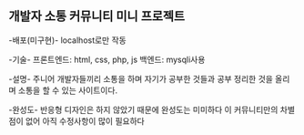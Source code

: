 개발자 소통 커뮤니티 미니 프로젝트
-----------------------------------


-배포(미구현)-
localhost로만 작동

-기술-
프론트엔드: html, css, php, js
백엔드: mysqli사용

-설명-
주니어 개발자들끼리 소통을 하며 자기가 공부한 것들과 공부 정리한 것을
올리며 소통을 할 수 있는 사이트이다.

-완성도-
반응형 디자인은 하지 않았기 때문에 완성도는 미미하다
이 커뮤니티만의 차별점이 없어 아직 수정사항이 많이 필요하다
